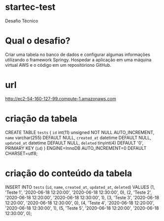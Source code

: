 # startec-test
Desafio Técnico

# Qual o desafio?
Criar uma tabela no banco de dados e configurar algumas informações utilizando o framework Springy.
Hospedar a aplicação em uma máquina virtual AWS e o código em um repositóriono GitHub.

# url
http://ec2-54-160-127-99.compute-1.amazonaws.com


# criação da tabela
CREATE TABLE `tests` (
  `id` int(11) unsigned NOT NULL AUTO_INCREMENT,
  `name` varchar(255) DEFAULT NULL,
  `created_at` datetime DEFAULT NULL,
  `updated_at` datetime DEFAULT NULL,
  `deleted` tinyint(4) DEFAULT '0',
  PRIMARY KEY (`id`)
) ENGINE=InnoDB AUTO_INCREMENT=0 DEFAULT CHARSET=utf8;


# criação do conteúdo da tabela
INSERT INTO `tests` (`id`, `name`, `created_at`, `updated_at`, `deleted`)
VALUES
	(1, 'Teste 1', '2020-06-18 12:20:00', '2020-06-18 12:30:00', 0),
	(2, 'Teste 2', '2020-06-18 12:20:00', '2020-06-18 12:30:00', 1),
	(3, 'Teste 3', '2020-06-18 12:20:00', '2020-06-18 12:30:00', 0),
	(4, 'Teste 4', '2020-06-18 12:20:00', '2020-06-18 12:30:00', 1),
	(5, 'Teste 5', '2020-06-18 12:20:00', '2020-06-18 12:30:00', 0);
